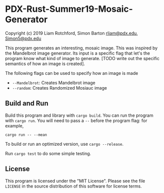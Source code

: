 # PDX-Rust-Summer19-Mosaic-Generator

Copyright (c) 2019 Liam Rotchford, Simon Barton
rliam@pdx.edu, Simon5@pdx.edu

This program generates an interesting, mosaic image. This was inspired
by the Mandelbrot image generator. Its input is a specific flag that
let's the program know what kind of image to generate. [TODO write out
the specific semantics of how an image is created].

The following flags can be used to specify how an image is made
* `--Mandelbrot`: Creates Mandelbrot image
* `--random`: Creates Randomized Mosiauc image

## Build and Run

Build this program and library with `cargo build`. You can
run the program with `cargo run`. You will need to pass a
`--` before the program flag: for example,

    cargo run -- --mean

To build or run an optimized version, use `cargo --release`.

Run `cargo test` to do some simple testing.

## License

This program is licensed under the "MIT License".  Please
see the file `LICENSE` in the source distribution of this
software for license terms.
